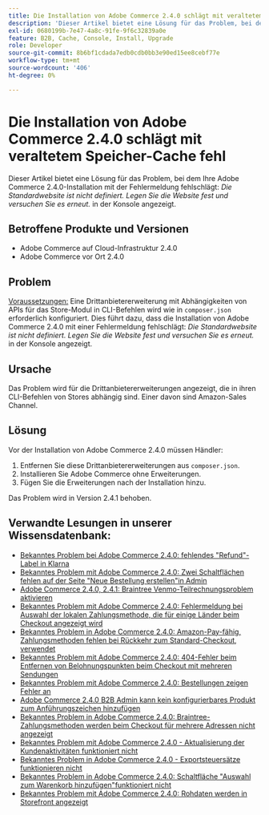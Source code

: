 ```yaml
---
title: Die Installation von Adobe Commerce 2.4.0 schlägt mit veraltetem Speicher-Cache fehl
description: 'Dieser Artikel bietet eine Lösung für das Problem, bei dem Ihre Adobe Commerce 2.4.0-Installation mit der Fehlermeldung fehlschlägt: *Die Standardwebsite ist nicht definiert. Legen Sie die Website fest und versuchen Sie es erneut.* in der Konsole angezeigt.'
exl-id: 0680199b-7e47-4a8c-91fe-9f6c32839a0e
feature: B2B, Cache, Console, Install, Upgrade
role: Developer
source-git-commit: 8b6bf1cdada7edb0cdb0bb3e90ed15ee8cebf77e
workflow-type: tm+mt
source-wordcount: '406'
ht-degree: 0%

---
```


# Die Installation von Adobe Commerce 2.4.0 schlägt mit veraltetem Speicher-Cache fehl

Dieser Artikel bietet eine Lösung für das Problem, bei dem Ihre Adobe Commerce 2.4.0-Installation mit der Fehlermeldung fehlschlägt: *Die Standardwebsite ist nicht definiert. Legen Sie die Website fest und versuchen Sie es erneut.* in der Konsole angezeigt.

## Betroffene Produkte und Versionen

* Adobe Commerce auf Cloud-Infrastruktur 2.4.0
* Adobe Commerce vor Ort 2.4.0

## Problem

<u>Voraussetzungen:</u>
Eine Drittanbietererweiterung mit Abhängigkeiten von APIs für das Store-Modul in CLI-Befehlen wird wie in `composer.json` erforderlich konfiguriert. Dies führt dazu, dass die Installation von Adobe Commerce 2.4.0 mit einer Fehlermeldung fehlschlägt: *Die Standardwebsite ist nicht definiert. Legen Sie die Website fest und versuchen Sie es erneut.* in der Konsole angezeigt.

## Ursache

Das Problem wird für die Drittanbietererweiterungen angezeigt, die in ihren CLI-Befehlen von Stores abhängig sind. Einer davon sind Amazon-Sales Channel.

## Lösung

Vor der Installation von Adobe Commerce 2.4.0 müssen Händler:

1. Entfernen Sie diese Drittanbietererweiterungen aus `composer.json`.
1. Installieren Sie Adobe Commerce ohne Erweiterungen.
1. Fügen Sie die Erweiterungen nach der Installation hinzu.

Das Problem wird in Version 2.4.1 behoben.

## Verwandte Lesungen in unserer Wissensdatenbank:

* [Bekanntes Problem bei Adobe Commerce 2.4.0: fehlendes &quot;Refund&quot;-Label in Klarna](/help/troubleshooting/payments/magento-2-4-0-known-issue-missing-refund-label-in-klarna.md)
* [Bekanntes Problem mit Adobe Commerce 2.4.0: Zwei Schaltflächen fehlen auf der Seite &quot;Neue Bestellung erstellen&quot;in Admin](/help/troubleshooting/miscellaneous/magento-2-4-0-known-issue-create-new-order-buttons-missing.md)
* [Adobe Commerce 2.4.0, 2.4.1: Braintree Venmo-Teilrechnungsproblem aktivieren](/help/troubleshooting/payments/magento-2-4-0-2-4-1-enable-braintree-venmo-partial-invoice-issue.md)
* [Bekanntes Problem mit Adobe Commerce 2.4.0: Fehlermeldung bei Auswahl der lokalen Zahlungsmethode, die für einige Länder beim Checkout angezeigt wird](/help/troubleshooting/payments/magento-2-4-0-checkout-error-selecting-local-payments.md)
* [Bekanntes Problem in Adobe Commerce 2.4.0: Amazon-Pay-fähig, Zahlungsmethoden fehlen bei Rückkehr zum Standard-Checkout, verwendet](/help/troubleshooting/payments/magento-2-4-0-known-issue-amazon-pay-no-payment-methods.md)
* [Bekanntes Problem mit Adobe Commerce 2.4.0: 404-Fehler beim Entfernen von Belohnungspunkten beim Checkout mit mehreren Sendungen](/help/troubleshooting/storefront/magento-2-4-0-404-error-removing-rewards-points-on-multi-shipping-checkout.md)
* [Bekanntes Problem mit Adobe Commerce 2.4.0: Bestellungen zeigen Fehler an](/help/troubleshooting/storefront/magento-2-4-0-known-issue-orders-display-error.md)
* [Adobe Commerce 2.4.0 B2B Admin kann kein konfigurierbares Produkt zum Anführungszeichen hinzufügen](/help/troubleshooting/miscellaneous/magento-2-4-0-b2b-admin-can-t-add-configurable-product-to-quote.md)
* [Bekanntes Problem in Adobe Commerce 2.4.0: Braintree-Zahlungsmethoden werden beim Checkout für mehrere Adressen nicht angezeigt](/help/troubleshooting/payments/magento-2-4-0-braintree-not-in-multiple-addresses-checkout.md)
* [Bekanntes Problem mit Adobe Commerce 2.4.0 - Aktualisierung der Kundenaktivitäten funktioniert nicht](/help/troubleshooting/miscellaneous/magento-2-4-0-refresh-on-customer-activities-does-not-work.md)
* [Bekanntes Problem in Adobe Commerce 2.4.0 - Exportsteuersätze funktionieren nicht](/help/troubleshooting/miscellaneous/magento-2-4-0-known-issue-export-tax-rates-does-not-work.md)
* [Bekanntes Problem in Adobe Commerce 2.4.0: Schaltfläche &quot;Auswahl zum Warenkorb hinzufügen&quot;funktioniert nicht](/help/troubleshooting/miscellaneous/magento-2-4-0-add-selections-to-my-cart-does-not-work.md)
* [Bekanntes Problem mit Adobe Commerce 2.4.0: Rohdaten werden in Storefront angezeigt](/help/troubleshooting/storefront/magento-2-4-0-issue-storefront-raw-message-data-display.md)
